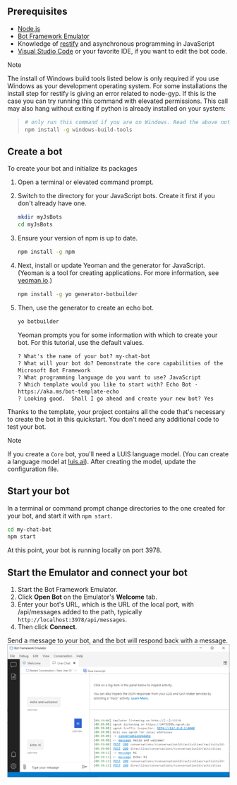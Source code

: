 ## Prerequisites

- [Node.js](https://nodejs.org/)
- [Bot Framework Emulator](https://aka.ms/bot-framework-emulator-readme)
- Knowledge of [restify](http://restify.com/) and asynchronous programming in JavaScript
- [Visual Studio Code](https://www.visualstudio.com/downloads) or your favorite IDE, if you want to edit the bot code.

> [!NOTE]
> The install of Windows build tools listed below is only required if you use Windows as your development operating system.
> For some installations the install step for restify is giving an error related to node-gyp.
> If this is the case you can try running this command with elevated permissions.
> This call may also hang without exiting if python is already installed on your system:

> ```bash
> # only run this command if you are on Windows. Read the above note.
> npm install -g windows-build-tools
> ```

## Create a bot

To create your bot and initialize its packages

1. Open a terminal or elevated command prompt.

1. Switch to the directory for your JavaScript bots. Create it first if you don't already have one.

   ```bash
   mkdir myJsBots
   cd myJsBots
   ```

1. Ensure your version of npm is up to date.

   ```bash
   npm install -g npm
   ```

1. Next, install or update Yeoman and the generator for JavaScript. (Yeoman is a tool for creating applications. For more information, see [yeoman.io](https://yeoman.io).)

   ```bash
   npm install -g yo generator-botbuilder
   ```

1. Then, use the generator to create an echo bot.

   ```bash
   yo botbuilder
   ```

   Yeoman prompts you for some information with which to create your bot. For this tutorial, use the default values.

   ```text
   ? What's the name of your bot? my-chat-bot
   ? What will your bot do? Demonstrate the core capabilities of the Microsoft Bot Framework
   ? What programming language do you want to use? JavaScript
   ? Which template would you like to start with? Echo Bot - https://aka.ms/bot-template-echo
   ? Looking good.  Shall I go ahead and create your new bot? Yes
   ```

Thanks to the template, your project contains all the code that's necessary to create the bot in this quickstart. You don't need any additional code to test your bot.

> [!NOTE]
> If you create a `Core` bot, you'll need a LUIS language model. (You can create a language model at [luis.ai](https://www.luis.ai)). After creating the model, update the configuration file.

## Start your bot

In a terminal or command prompt change directories to the one created for your bot, and start it with `npm start`.

```bash
cd my-chat-bot
npm start
```

At this point, your bot is running locally on port 3978.

## Start the Emulator and connect your bot

1. Start the Bot Framework Emulator.
2. Click **Open Bot** on the Emulator's **Welcome** tab.
3. Enter your bot's URL, which is the URL of the local port, with /api/messages added to the path, typically `http://localhost:3978/api/messages`.
4. Then click **Connect**.

Send a message to your bot, and the bot will respond back with a message.
![Emulator running](../media/emulator-v4/js-quickstart.png)
